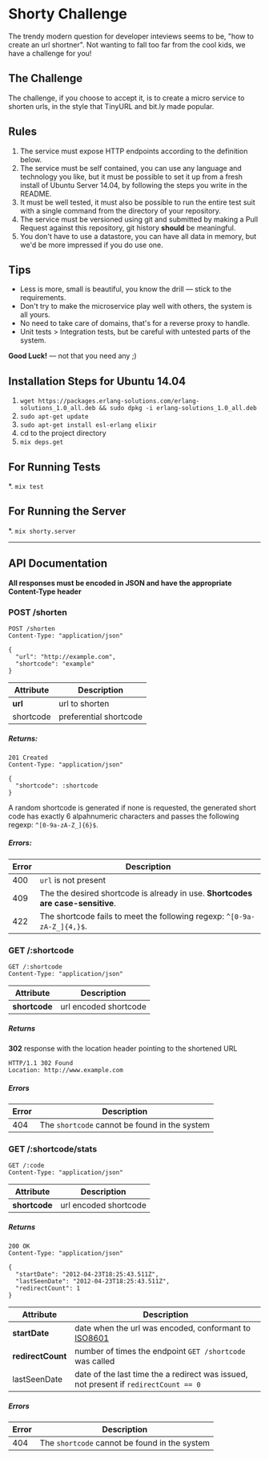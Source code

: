 Shorty Challenge
================

The trendy modern question for developer inteviews seems to be, "how to create an url shortner". Not wanting to fall too far from the cool kids, we have a challenge for you!

## The Challenge

The challenge, if you choose to accept it, is to create a micro service to shorten urls, in the style that TinyURL and bit.ly made popular.

## Rules

1. The service must expose HTTP endpoints according to the definition below.
2. The service must be self contained, you can use any language and technology you like, but it must be possible to set it up from a fresh install of Ubuntu Server 14.04, by following the steps you write in the README.
3. It must be well tested, it must also be possible to run the entire test suit with a single command from the directory of your repository.
4. The service must be versioned using git and submitted by making a Pull Request against this repository, git history **should** be meaningful.
5. You don't have to use a datastore, you can have all data in memory, but we'd be more impressed if you do use one.

## Tips

* Less is more, small is beautiful, you know the drill — stick to the requirements.
* Don't try to make the microservice play well with others, the system is all yours.
* No need to take care of domains, that's for a reverse proxy to handle.
* Unit tests > Integration tests, but be careful with untested parts of the system.

**Good Luck!** — not that you need any ;)

## Installation Steps for Ubuntu 14.04

1. `wget https://packages.erlang-solutions.com/erlang-solutions_1.0_all.deb && sudo dpkg -i erlang-solutions_1.0_all.deb`
2. `sudo apt-get update`
3. `sudo apt-get install esl-erlang elixir`
4. cd to the project directory
5. `mix deps.get`

## For Running Tests

*. `mix test`

## For Running the Server

*. `mix shorty.server`

-------------------------------------------------------------------------

## API Documentation

**All responses must be encoded in JSON and have the appropriate Content-Type header**


### POST /shorten

```
POST /shorten
Content-Type: "application/json"

{
  "url": "http://example.com",
  "shortcode": "example"
}
```

Attribute | Description
--------- | -----------
**url**   | url to shorten
shortcode | preferential shortcode

##### Returns:

```
201 Created
Content-Type: "application/json"

{
  "shortcode": :shortcode
}
```

A random shortcode is generated if none is requested, the generated short code has exactly 6 alpahnumeric characters and passes the following regexp: ```^[0-9a-zA-Z_]{6}$```.

##### Errors:

Error | Description
----- | ------------
400   | ```url``` is not present
409   | The the desired shortcode is already in use. **Shortcodes are case-sensitive**.
422   | The shortcode fails to meet the following regexp: ```^[0-9a-zA-Z_]{4,}$```.


### GET /:shortcode

```
GET /:shortcode
Content-Type: "application/json"
```

Attribute      | Description
-------------- | -----------
**shortcode**  | url encoded shortcode

##### Returns

**302** response with the location header pointing to the shortened URL

```
HTTP/1.1 302 Found
Location: http://www.example.com
```

##### Errors

Error | Description
----- | ------------
404   | The ```shortcode``` cannot be found in the system

### GET /:shortcode/stats

```
GET /:code
Content-Type: "application/json"
```

Attribute      | Description
-------------- | -----------
**shortcode**  | url encoded shortcode

##### Returns

```
200 OK
Content-Type: "application/json"

{
  "startDate": "2012-04-23T18:25:43.511Z",
  "lastSeenDate": "2012-04-23T18:25:43.511Z",
  "redirectCount": 1
}
```

Attribute         | Description
--------------    | -----------
**startDate**     | date when the url was encoded, conformant to [ISO8601](http://en.wikipedia.org/wiki/ISO_8601)
**redirectCount** | number of times the endpoint ```GET /shortcode``` was called
lastSeenDate      | date of the last time the a redirect was issued, not present if ```redirectCount == 0```

##### Errors

Error | Description
----- | ------------
404   | The ```shortcode``` cannot be found in the system


